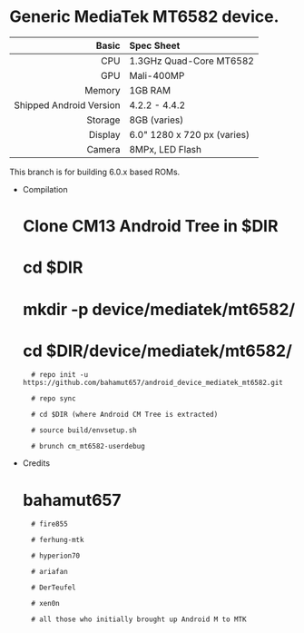 Generic MediaTek MT6582 device.
==============

Basic   | Spec Sheet
-------:|:-------------------------
CPU     | 1.3GHz Quad-Core MT6582
GPU     | Mali-400MP
Memory  | 1GB RAM
Shipped Android Version | 4.2.2 - 4.4.2
Storage | 8GB (varies)
Display | 6.0" 1280 x 720 px (varies)
Camera  | 8MPx, LED Flash

This branch is for building 6.0.x based ROMs.

* Compilation
	# Clone CM13 Android Tree in $DIR
	
	# cd $DIR

	# mkdir -p device/mediatek/mt6582/

	# cd $DIR/device/mediatek/mt6582/

        # repo init -u https://github.com/bahamut657/android_device_mediatek_mt6582.git
        
        # repo sync
        
        # cd $DIR (where Android CM Tree is extracted) 

        # source build/envsetup.sh
        
        # brunch cm_mt6582-userdebug

* Credits
	# bahamut657

        # fire855
        
        # ferhung-mtk
        
        # hyperion70
        
        # ariafan
        
        # DerTeufel

        # xen0n

        # all those who initially brought up Android M to MTK

